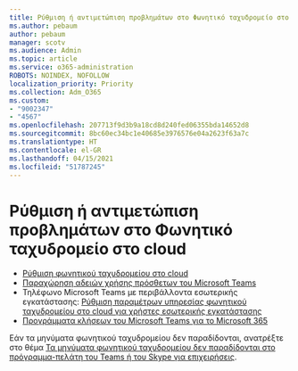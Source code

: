 ```yaml
---
title: Ρύθμιση ή αντιμετώπιση προβλημάτων στο Φωνητικό ταχυδρομείο στο cloud
ms.author: pebaum
author: pebaum
manager: scotv
ms.audience: Admin
ms.topic: article
ms.service: o365-administration
ROBOTS: NOINDEX, NOFOLLOW
localization_priority: Priority
ms.collection: Adm_O365
ms.custom:
- "9002347"
- "4567"
ms.openlocfilehash: 207713f9d3b9a18cd8d240fed06355bda14652d8
ms.sourcegitcommit: 8bc60ec34bc1e40685e3976576e04a2623f63a7c
ms.translationtype: HT
ms.contentlocale: el-GR
ms.lasthandoff: 04/15/2021
ms.locfileid: "51787245"
---
```

# <a name="set-up-or-troubleshoot-cloud-voicemail"></a>Ρύθμιση ή αντιμετώπιση προβλημάτων στο Φωνητικό ταχυδρομείο στο cloud

- [Ρύθμιση φωνητικού ταχυδρομείου στο cloud](https://docs.microsoft.com/microsoftteams/set-up-phone-system-voicemail) 
- [Παραχώρηση αδειών χρήσης πρόσθετων του Microsoft Teams](https://docs.microsoft.com/microsoftteams/teams-add-on-licensing/microsoft-teams-add-on-licensing) 
- Τηλέφωνο Microsoft Teams με περιβάλλοντα εσωτερικής εγκατάστασης: [Ρύθμιση παραμέτρων υπηρεσίας φωνητικού ταχυδρομείου στο cloud για χρήστες εσωτερικής εγκατάστασης](https://docs.microsoft.com/skypeforbusiness/hybrid/configure-cloud-voicemail) 
- [Προγράμματα κλήσεων του Microsoft Teams για το Microsoft 365](https://docs.microsoft.com//microsoftteams/calling-plans-for-office-365) 

Εάν τα μηνύματα φωνητικού ταχυδρομείου δεν παραδίδονται, ανατρέξτε στο θέμα [Τα μηνύματα φωνητικού ταχυδρομείου δεν παραδίδονται στο πρόγραμμα-πελάτη του Teams ή του Skype για επιχειρήσεις](https://docs.microsoft.com/SkypeForBusiness/troubleshoot/hybrid-phone-system/voicemails-not-delivered).